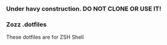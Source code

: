 ### Under havy construction. DO NOT CLONE OR USE IT!
### Zozz .dotfiles
These dotfiles are for ZSH Shell

